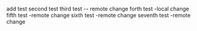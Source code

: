 add test
second test
third test -- remote change
forth test -local change
fifth test -remote change
sixth test -remote change
seventh test -remote change
